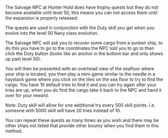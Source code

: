 ---
---
The Salvage NPC at Hunter Hold does have trophy quests but they do not become available until level 50, this means you can not access them until the expansion is properly released.

The quests are used in conjunction with the Duty skill you get when you evolve into the level 50 Navy class evolution.

The Salvage NPC will ask you to recover some cargo from a sunken ship, to do this you have to go to the coordinates the NPC told you to go to then click the Duty button (looks like an anchor in the bottom bar and only shows up past level 50).

You will then be presented with an overhead view of the seafloor where your ship is located, you then play a mini-game similar to the needle in a haystack game where you click on the tiles on the sea floor to try to find the cargo. You have 10 default tries to find it and you can try again after your tries are up, when you do find the cargo take it back to the NPC and hand it over for your reward.

Note: Duty skill will allow for one additional try every 500 skill points. I.e. someone with 5000 skill will have 20 tries instead of 10.

You can repeat these quests as many times as you wish and there may be other ships not listed that provide other bounty when you find them in this method.
